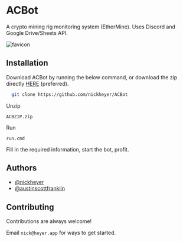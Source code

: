 
# ACBot

A crypto mining rig monitoring system (EtherMine). Uses Discord and Google Drive/Sheets API.

![favicon](https://user-images.githubusercontent.com/60236014/165653047-50262aea-c12a-401e-8475-9a22bebeebed.png)


## Installation

Download ACBot by running the below command, or download the zip directly [HERE](https://github.com/nickheyer/ACBot/raw/main/ACBZIP.zip) (preferred).

```bash
  git clone https://github.com/nickheyer/ACBot
```
Unzip
```
ACBZIP.zip
```
Run
```
run.cmd 
```
Fill in the required information, start the bot, profit. 






## Authors

- [@nickheyer](https://www.github.com/nickheyer)
- [@austinscottfranklin](https://www.linkedin.com/in/austin-scott-franklin-1262b554/)


## Contributing

Contributions are always welcome!

Email `nick@heyer.app` for ways to get started.

